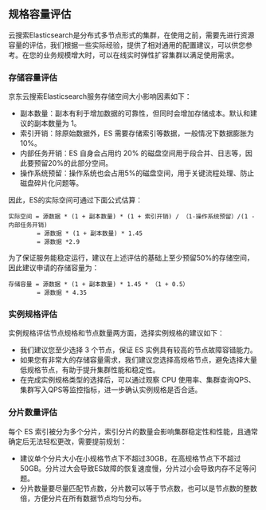## 规格容量评估

云搜索Elasticsearch是分布式多节点形式的集群，在使用之前，需要先进行资源容量的评估，我们根据一些实际经验，提供了相对通用的配置建议，可以供您参考。在您的业务规模增大时，可以在线实时弹性扩容集群以满足使用需求。

### 存储容量评估

京东云搜索Elasticsearch服务存储空间大小影响因素如下：</br>
- 副本数量：副本有利于增加数据的可靠性，但同时会增加存储成本。默认和建议的副本数量为 1。</br>
- 索引开销：除原始数据外，ES 需要存储索引等数据，一般情况下数据膨胀为10%。</br>
- 内部任务开销：ES 自身会占用约 20% 的磁盘空间用于段合并、日志等，因此要预留20%的此部分空间。</br>
- 操作系统预留：操作系统也会占用5%的磁盘空间，用于关键流程处理、防止磁盘碎片化问题等。</br>

因此，ES的实际空间可通过下面公式估算：

```
实际空间 = 源数据 * (1 + 副本数量) * (1 + 索引开销) / （1-操作系统预留）/(1 - 内部任务开销) 
        = 源数据 * (1 + 副本数量) * 1.45
        = 源数据 *2.9
```

为了保证服务能稳定运行，建议在上述评估的基础上至少预留50%的存储空间，因此建议申请的存储容量为：

```	
存储容量 = 源数据 * (1 + 副本数量) * 1.45 * （1 + 0.5）
        = 源数据 * 4.35
```

### 实例规格评估

实例规格评估节点规格和节点数量两方面，选择实例规格的建议如下：</br>
- 我们建议您至少选择 3 个节点，保证 ES 实例具有较高的节点故障容错能力。</br>
- 如果您有非常大的存储容量需求，我们建议您选择高规格节点，避免选择大量低规格节点，有助于提升集群性能和稳定性。</br>
- 在完成实例规格类型的选择后，可以通过观察 CPU 使用率、集群查询QPS、集群写入QPS等监控指标，进一步确认实例规格是否合适。</br>

### 分片数量评估

每个 ES 索引被分为多个分片，索引分片的数量会影响集群稳定性和性能，且通常确定后无法轻松更改，需要提前规划：</br>
- 建议单个分片大小在小规格节点下不超过30GB，在高规格节点下不超过50GB。分片过大会导致ES故障的恢复速度慢，分片过小会导致内存不足等问题。</br>
- 分片数量要尽量匹配节点数，分片数可以等于节点数，也可以是节点数的整数倍，方便分片在所有数据节点均匀分布。</br>
